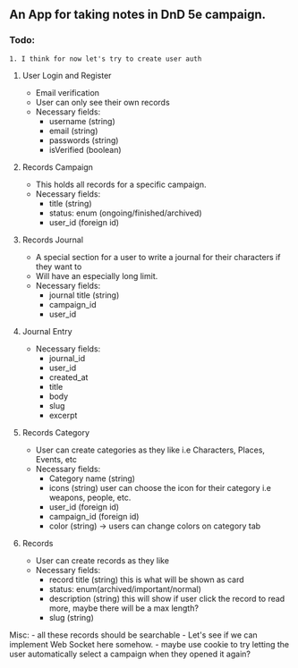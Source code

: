 ## An App for taking notes in DnD 5e campaign.

### Todo:
    1. I think for now let's try to create user auth

1. User Login and Register
    - Email verification
    - User can only see their own records
    - Necessary fields: 
        - username (string)
        - email (string)
        - passwords (string)
        - isVerified (boolean)

2. Records Campaign
    - This holds all records for a specific campaign.
    - Necessary fields: 
        - title (string)
        - status: enum (ongoing/finished/archived)
        - user_id (foreign id)

3. Records Journal
    - A special section for a user to write a journal for their characters if they want to
    - Will have an especially long limit.
    - Necessary fields:
        - journal title (string)
        - campaign_id
        - user_id

4. Journal Entry
    - Necessary fields:
        - journal_id
        - user_id
        - created_at
        - title
        - body
        - slug
        - excerpt

5. Records Category
    - User can create categories as they like i.e Characters, Places, Events, etc
    - Necessary fields:
        - Category name (string)
        - icons (string) user can choose the icon for their category i.e weapons, people, etc.
        - user_id (foreign id)
        - campaign_id (foreign id)
        - color (string) -> users can change colors on category tab

6. Records
    - User can create records as they like
    - Necessary fields: 
        - record title (string) this is what will be shown as card
        - status: enum(archived/important/normal)
        - description (string) this will show if user click the record to read more, maybe there will be a max length?
        - slug (string)

Misc:
    - all these records should be searchable
    - Let's see if we can implement Web Socket here somehow.
    - maybe use cookie to try letting the user automatically select a campaign when they opened it again?